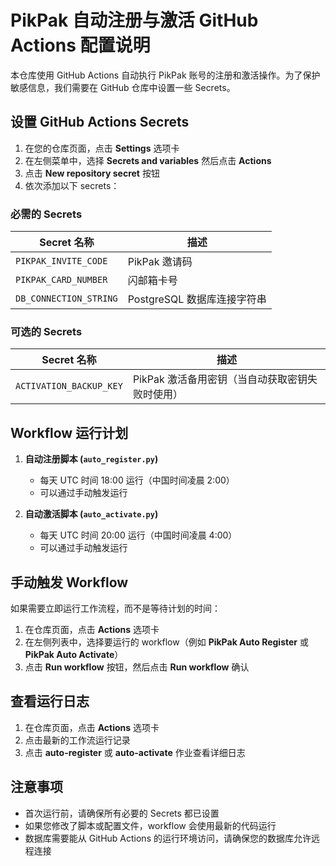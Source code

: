 # PikPak 自动注册与激活 GitHub Actions 配置说明

本仓库使用 GitHub Actions 自动执行 PikPak 账号的注册和激活操作。为了保护敏感信息，我们需要在 GitHub 仓库中设置一些 Secrets。

## 设置 GitHub Actions Secrets

1. 在您的仓库页面，点击 **Settings** 选项卡
2. 在左侧菜单中，选择 **Secrets and variables** 然后点击 **Actions**
3. 点击 **New repository secret** 按钮
4. 依次添加以下 secrets：

### 必需的 Secrets

| Secret 名称 | 描述 |
|------------|------|
| `PIKPAK_INVITE_CODE` | PikPak 邀请码 |
| `PIKPAK_CARD_NUMBER` | 闪邮箱卡号 |
| `DB_CONNECTION_STRING` | PostgreSQL 数据库连接字符串 |

### 可选的 Secrets

| Secret 名称 | 描述 |
|------------|------|
| `ACTIVATION_BACKUP_KEY` | PikPak 激活备用密钥（当自动获取密钥失败时使用） |

## Workflow 运行计划

1. **自动注册脚本 (`auto_register.py`)**
   - 每天 UTC 时间 18:00 运行（中国时间凌晨 2:00）
   - 可以通过手动触发运行

2. **自动激活脚本 (`auto_activate.py`)**
   - 每天 UTC 时间 20:00 运行（中国时间凌晨 4:00）
   - 可以通过手动触发运行

## 手动触发 Workflow

如果需要立即运行工作流程，而不是等待计划的时间：

1. 在仓库页面，点击 **Actions** 选项卡
2. 在左侧列表中，选择要运行的 workflow（例如 **PikPak Auto Register** 或 **PikPak Auto Activate**）
3. 点击 **Run workflow** 按钮，然后点击 **Run workflow** 确认

## 查看运行日志

1. 在仓库页面，点击 **Actions** 选项卡
2. 点击最新的工作流运行记录
3. 点击 **auto-register** 或 **auto-activate** 作业查看详细日志

## 注意事项

- 首次运行前，请确保所有必要的 Secrets 都已设置
- 如果您修改了脚本或配置文件，workflow 会使用最新的代码运行
- 数据库需要能从 GitHub Actions 的运行环境访问，请确保您的数据库允许远程连接 